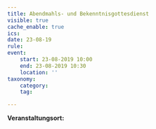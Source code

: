 ```yaml
---
title: Abendmahls- und Bekenntnisgottesdienst
visible: true
cache_enable: true
ics: 
date: 23-08-19
rule: 
event:
	start: 23-08-2019 10:00
	end: 23-08-2019 10:30
	location: ''
taxonomy:
	category: 
	tag: 

---
```




**Veranstaltungsort:** 

